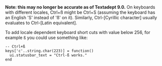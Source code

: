 **Note: this may no longer be accurate as of Textadept 9.0.** On keyboards with
different locales, Ctrl+ß might be Ctrl+S (assuming the keyboard has an English
'S' instead of 'ß' on it). Similarly, Ctrl-[Cyrillic character] usually
evaluates to Ctrl-[Latin equivalent].

To add locale dependent keyboard short cuts with value below 256, for example
`ß` you could use something like:

    -- Ctrl+ß
    keys['c'..string.char(223)] = function()
      ui.statusbar_text = "Ctrl-ß works."
    end
